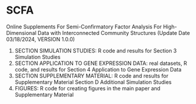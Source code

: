 # SCFA
 Online Supplements For Semi-Confirmatory Factor Analysis For High-Dimensional Data with Interconnected Community Structures (Update Date 03/18/2024, VERSION 1.0.0)


1. SECTION SIMULATION STUDIES: R code and results for Section 3 Simulation Studies
2. SECTION APPLICATION TO GENE EXPRESSION DATA: real datasets, R code, and results for Section 4 Application to Gene Expression Data
3. SECTION SUPPLEMENTARY MATERIAL: R code and results for Supplementary Material Section D Additional Simulation Studies
4. FIGURES: R code for creating figures in the main paper and Supplementary Material
